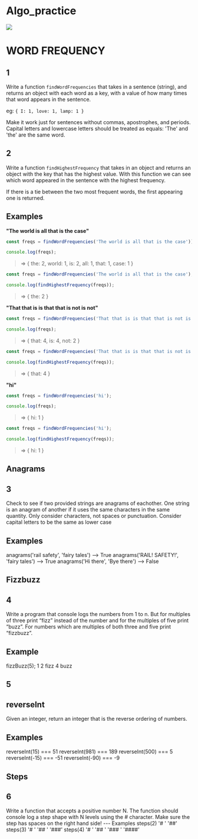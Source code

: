 # Algo_practice
![](/ga_cog.png)

# WORD FREQUENCY

## 1
Write a function `findWordFrequencies` that takes in a sentence (string), and returns an object with each word as a key, with a value of how many times that word appears in the sentence.

eg: `{ I: 1, love: 1, lamp: 1 }`

Make it work just for sentences without commas, apostrophes, and periods. Capital letters and lowercase letters should be treated as equals: 'The' and 'the' are the same word.

## 2

Write a function `findHighestFrequency` that takes in an object and returns an object with the key that has the highest value. With this function we can see which word appeared in the sentence with the highest frequency.

If there is a tie between the two most frequent words, the first appearing one is returned.

## Examples

**"The world is all that is the case"**

```javascript
const freqs = findWordFrequencies('The world is all that is the case'));

console.log(freqs);
```

> => { the: 2, world: 1, is: 2, all: 1, that: 1, case: 1 }


```javascript
const freqs = findWordFrequencies('The world is all that is the case');

console.log(findHighestFrequency(freqs));
```

> => { the: 2 }

**"That that is is that that is not is not"**

```javascript
const freqs = findWordFrequencies('That that is is that that is not is not');

console.log(freqs);
```

> => { that: 4, is: 4, not: 2 }

```javascript
const freqs = findWordFrequencies('That that is is that that is not is not');

console.log(findHighestFrequency(freqs));
```

> => { that: 4 }

**"hi"**

```javascript
const freqs = findWordFrequencies('hi');

console.log(freqs);
```

> => { hi: 1 }


```javascript
const freqs = findWordFrequencies('hi');

console.log(findHighestFrequency(freqs));
```

> => { hi: 1 }

## Anagrams
## 3

Check to see if two provided strings are anagrams of eachother.
One string is an anagram of another if it uses the same characters
in the same quantity. Only consider characters, not spaces
or punctuation.  Consider capital letters to be the same as lower case

## Examples
anagrams('rail safety', 'fairy tales') --> True
anagrams('RAIL! SAFETY!', 'fairy tales') --> True
anagrams('Hi there', 'Bye there') --> False

## Fizzbuzz
## 4


Write a program that console logs the numbers
from 1 to n. But for multiples of three print
“fizz” instead of the number and for the multiples
of five print “buzz”. For numbers which are multiples
of both three and five print “fizzbuzz”.

## Example
  fizzBuzz(5);
  1
  2
  fizz
  4
  buzz
  
  ## 5
  ## reverseInt
  
  Given an integer, return an integer that is the reverse
ordering of numbers.
## Examples
  reverseInt(15) === 51
  reverseInt(981) === 189
  reverseInt(500) === 5
  reverseInt(-15) === -51
  reverseInt(-90) === -9
  
  ## Steps
  ## 6
  Write a function that accepts a positive number N.
The function should console log a step shape
with N levels using the # character.  Make sure the
step has spaces on the right hand side!
--- Examples
  steps(2)
      '# '
      '##'
  steps(3)
      '#  '
      '## '
      '###'
  steps(4)
      '#   '
      '##  '
      '### '
      '####'
  


